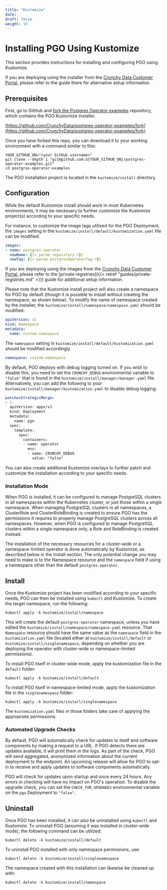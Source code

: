 ```yaml
---
title: "Kustomize"
date:
draft: false
weight: 10
---
```


# Installing PGO Using Kustomize

This section provides instructions for installing and configuring PGO using Kustomize.

If you are deploying using the installer from the [Crunchy Data Customer Portal](https://access.crunchydata.com/), please refer to the guide there for alternative setup information.

## Prerequisites

First, go to GitHub and [fork the Postgres Operator examples](https://github.com/CrunchyData/postgres-operator-examples/fork)
repository, which contains the PGO Kustomize installer.

[https://github.com/CrunchyData/postgres-operator-examples/fork](https://github.com/CrunchyData/postgres-operator-examples/fork)

Once you have forked this repo, you can download it to your working environment with a command
similar to this:

```
YOUR_GITHUB_UN="<your GitHub username>"
git clone --depth 1 "git@github.com:${YOUR_GITHUB_UN}/postgres-operator-examples.git"
cd postgres-operator-examples
```

The PGO installation project is located in the `kustomize/install` directory.

## Configuration

While the default Kustomize install should work in most Kubernetes environments, it may be
necessary to further customize the Kustomize project(s) according to your specific needs.

For instance, to customize the image tags utilized for the PGO Deployment, the `images` setting
in the `kustomize/install/default/kustomization.yaml` file can be modified:

```yaml
images:
- name: postgres-operator
  newName: {{< param repository >}}
  newTag: {{< param postgresOperatorTag >}}
```

If you are deploying using the images from the [Crunchy Data Customer Portal](https://access.crunchydata.com/), please refer to the [private registries]({{< relref "guides/private-registries.md" >}}) guide for additional setup information.

Please note that the Kustomize install project will also create a namespace for PGO
by default (though it is possible to install without creating the namespace, as shown below).  To
modify the name of namespace created by the installer, the `kustomize/install/namespace/namespace.yaml`
should be modified:

```yaml
apiVersion: v1
kind: Namespace
metadata:
  name: custom-namespace
```

The `namespace` setting in  `kustomize/install/default/kustomization.yaml` should be
modified accordingly.

```yaml
namespace: custom-namespace
```

By default, PGO deploys with debug logging turned on. If you wish to disable this, you need to set the `CRUNCHY_DEBUG` environmental variable to `"false"` that is found in the `kustomize/install/manager/manager.yaml` file. Alternatively, you can add the following to your `kustomize/install/manager/kustomization.yaml` to disable debug logging:

```yaml
patchesStrategicMerge:
- |-
  apiVersion: apps/v1
  kind: Deployment
  metadata:
    name: pgo
  spec:
    template:
      spec:
        containers:
        - name: operator
          env:
          - name: CRUNCHY_DEBUG
            value: "false"
```

You can also create additional Kustomize overlays to further patch and customize the installation according to your specific needs.

### Installation Mode

When PGO is installed, it can be configured to manage PostgreSQL clusters in all namespaces within
the Kubernetes cluster, or just those within a single namespace.  When managing PostgreSQL
clusters in all namespaces, a ClusterRole and ClusterRoleBinding is created to ensure PGO has
the permissions it requires to properly manage PostgreSQL clusters across all namespaces.  However,
when PGO is configured to manage PostgreSQL clusters within a single namespace only, a Role and
RoleBinding is created instead.

The installation of the necessary resources for a cluster-wide or a namespace-limited
operator is done automatically by Kustomize, as described below in the Install section.
The only potential change you may need to make is to the Namespace resource and the 
`namespace` field if using a namespace other than the default `postgres-operator`.

## Install

Once the Kustomize project has been modified according to your specific needs, PGO can then
be installed using `kubectl` and Kustomize.  To create the target namespace, run the following:

```shell
kubectl apply -k kustomize/install/namespace
```

This will create the default `postgres-operator` namespace, unless you have edited the 
`kustomize/install/namespace/namespace.yaml` resource. That `Namespace` resource should have the
same value as the `namespace` field in the `kustomization.yaml` file (located either at
`kustomize/install/default` or `kustomize/install/singlenamespace`, depending on whether you
are deploying the operator with cluster-wide or namespace-limited permissions).

To install PGO itself in cluster-wide mode, apply the kustomization file in the `default` folder:

```shell
kubectl apply -k kustomize/install/default
```

To install PGO itself in namespace-limited mode, apply the kustomization file in the
`singlenamespace` folder:

```shell
kubectl apply -k kustomize/install/singlenamespace
```

The `kustomization.yaml` files in those folders take care of applying the appropriate permissions.

### Automated Upgrade Checks

By default, PGO will automatically check for updates to itself and software components by making a request to a URL. If PGO detects there are updates available, it will print them in the logs. As part of the check, PGO will send aggregated, anonymized information about the current deployment to the endpoint. An upcoming release will allow for PGO to opt-in to receive and apply updates to software components automatically.

PGO will check for updates upon startup and once every 24 hours. Any errors in checking will have no impact on PGO's operation. To disable the upgrade check, you can set the `CHECK_FOR_UPGRADES` environmental variable on the `pgo` Deployment to `"false"`.

## Uninstall

Once PGO has been installed, it can also be uninstalled using `kubectl` and Kustomize.
To uninstall PGO (assuming it was installed in cluster-wide mode), the following command can be
utilized:

```shell
kubectl delete -k kustomize/install/default
```

To uninstall PGO installed with only namespace permissions, use:

```shell
kubectl delete -k kustomize/install/singlenamespace
```

The namespace created with this installation can likewise be cleaned up with:

```shell
kubectl delete -k kustomize/install/namespace
```
